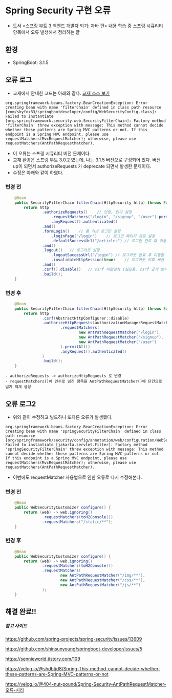 # Spring Security 구현 오류
- 도서 <스프링 부트 3 백엔드 개발자 되기: 자바 편> 내용 학습 중 스프링 시큐리티 항목에서 오류 발생해서 정리하는 글

## 환경
- SpringBoot: 3.1.5

## 오류 로그
- 교재에서 안내한 코드는 아래와 같다. <a href="https://github.com/shinsunyoung/springboot-developer/blob/8a0841c499848f03828932fdd0e21bc1660d79f5/chapter8/src/main/java/me/shinsunyoung/springbootdeveloper/config/WebSecurityConfig.java#L30" target="_blank">교재 소스 보기</a>

```
org.springframework.beans.factory.BeanCreationException: Error creating bean with name 'filterChain' defined in class path resource [com/skyfox83/springbootdeveloper/config/WebSecurityConfig.class]: Failed to instantiate [org.springframework.security.web.SecurityFilterChain]: Factory method 'filterChain' threw exception with message: This method cannot decide whether these patterns are Spring MVC patterns or not. If this endpoint is a Spring MVC endpoint, please use requestMatchers(MvcRequestMatcher); otherwise, please use requestMatchers(AntPathRequestMatcher).
```

* 이 오류는 스프링 시큐리티 버전 문제이다.
* 교재 환경은 스프링 부트 3.0.2 였는데, 나는 3.1.5 버전으로 구성되어 있다. 버전 up이 되면서 authorizeRequests 가 deprecate 되면서 발생한 문제이다.
* 수정은 아래와 같이 하였다.

### 변경 전
``` java
    @Bean
    public SecurityFilterChain filterChain(HttpSecurity http) throws Exception {
        return http
                .authorizeRequests()    // 인증, 인가 설정
                    .requestMatchers("/login", "/signup", "/user").permitAll()  // requestMatchers() 에 파라미터로 전달된 url에 대해 설정
                    .anyRequest().authenticated()
                .and()
                .formLogin()    // 폼 기반 로그인 설정
                    .loginPage("/login")    // 로그인 페이지 경로 설정
                    .defaultSuccessUrl("/articles") // 로그인 완료 후 이동할 경로 설정
                .and()
                .logout()   // 로그아웃 설정
                    .logoutSuccessUrl("/login") // 로그아웃 완료 후 이동할 경로 설정
                    .invalidateHttpSession(true)    // 로그아웃 이후 세션 삭제 여부
                .and()
                .csrf().disable()   // csrf 비활성화 (실습용. csrf 공격 방지를 위해서는 활성화하는게 좋음) - token을 사용하는 방식에서는 csrf를 비활성화
                .build();
    }
```
### 변경 후
``` java
    @Bean
    public SecurityFilterChain filterChain(HttpSecurity http) throws Exception {
        return http
                .csrf(AbstractHttpConfigurer::disable)
                .authorizeHttpRequests(authorizationManagerRequestMatcherRegistry -> authorizationManagerRequestMatcherRegistry
                        .requestMatchers(
                                new AntPathRequestMatcher("/login"),
                                new AntPathRequestMatcher("/signup"),
                                new AntPathRequestMatcher("/user")
                        ).permitAll()
                        .anyRequest().authenticated()
                )
                .build();
    }
```

```
- authorizeRequests -> authorizeHttpRequests 로 변경
- requestMatchers()에 인수로 넘긴 항목을 AntPathRequestMatcher()에 단건으로 넘겨 객체 생성
```

## 오류 로그2
- 위와 같이 수정하고 빌드하니 또다른 오류가 발생했다.

```
org.springframework.beans.factory.BeanCreationException: Error creating bean with name 'springSecurityFilterChain' defined in class path resource [org/springframework/security/config/annotation/web/configuration/WebSecurityConfiguration.class]: Failed to instantiate [jakarta.servlet.Filter]: Factory method 'springSecurityFilterChain' threw exception with message: This method cannot decide whether these patterns are Spring MVC patterns or not. If this endpoint is a Spring MVC endpoint, please use requestMatchers(MvcRequestMatcher); otherwise, please use requestMatchers(AntPathRequestMatcher).
```

* 이번에도 requestMatcher 사용법으로 인한 오류로 다시 수정해본다.

### 변경 전
``` java
    @Bean
    public WebSecurityCustomizer configure() {
        return (web) -> web.ignoring()
                .requestMatchers(toH2Console())
                .requestMatchers("/static/**");
    }
```
### 변경 후
``` java
    @Bean
    public WebSecurityCustomizer configure() {
        return (web) -> web.ignoring()
                .requestMatchers(toH2Console())
                .requestMatchers(
                        new AntPathRequestMatcher("/img/**"),
                        new AntPathRequestMatcher("/css/**"),
                        new AntPathRequestMatcher("/js/**")
                );
    }
```

## 해결 완료!!


##### 참고 사이트
https://github.com/spring-projects/spring-security/issues/13609

https://github.com/shinsunyoung/springboot-developer/issues/5

https://sennieworld.tistory.com/109

https://velog.io/@shdbtjd8/Spring-This-method-cannot-decide-whether-these-patterns-are-Spring-MVC-patterns-or-not

https://velog.io/@404-nut-pound/Spring-Security-AntPathRequestMatcher-오류-처리

